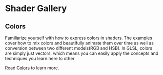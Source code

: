 # Shader Gallery

## Colors

Familiarize yourself with how to express colors in shaders. The examples cover how to mix colors and beautifully animate them over time as well as conversion between two different models(RGB and HSB).
In GLSL, colors are simply just vectors, which means you can easily apply the concepts and techniques you learn here to other

Read [Colors](../06) to learn more.

<div class="glslChapterGallery" data="06"></div>